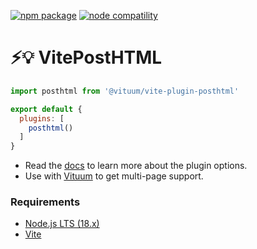 <a href="https://npmjs.com/package/@vituum/vite-plugin-posthtml"><img src="https://img.shields.io/npm/v/@vituum/vite-plugin-posthtml.svg" alt="npm package"></a>
<a href="https://nodejs.org/en/about/releases/"><img src="https://img.shields.io/node/v/@vituum/vite-plugin-posthtml.svg" alt="node compatility"></a>

# ⚡️💡 VitePostHTML

```js
import posthtml from '@vituum/vite-plugin-posthtml'

export default {
  plugins: [
    posthtml()
  ]
}
```

* Read the [docs](https://vituum.dev/plugins/posthtml.html) to learn more about the plugin options.
* Use with [Vituum](https://vituum.dev) to get multi-page support.

### Requirements

- [Node.js LTS (18.x)](https://nodejs.org/en/download/)
- [Vite](https://vitejs.dev/)
